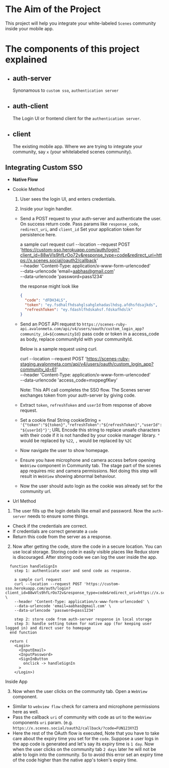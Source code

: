 # The Aim of the Project

This project will help you integrate your white-labeled `Scenes` community inside your mobile app.

# The components of this project explained

- ## auth-server
  Synonamous to `custom sso`, `authentication server`
- ## auth-client
  The Login UI or frontend client for the `authentication server`.
- ## client
  The existing mobile app. Where we are trying to integrate your community, say `x` (your whitelabeled scenes community).

## Integrating Custom SSO

- **Native Flow**

- Cookie Method

  1. User sees the login UI, and enters credentials.

  2. Inside your login handler.

  - Send a POST request to your auth-server and authenticate the user. On success return code. Pass params like `response_code`, `redirect_uri`, and `client_id`
    Set your application token for persistence here.

    a sample curl request
    curl --location --request POST 'https://custom-sso.herokuapp.com/auth/login?client_id=88wVls9hfLrOo72v&response_type=code&redirect_uri=https://x.scenes.social/oauth2/callback' \
    --header 'Content-Type: application/x-www-form-urlencoded' \
    --data-urlencode 'email=aabhas@gmail.com' \
    --data-urlencode 'password=pass1234'

    the response might look like

    ```json
    {
      "code": "dFDH34LS",
      "token": "ey.fsdhalfhdsahglsahglehadaslhdsg.afdhsfdsajkds",
      "refreshToken": "ey.fdashlfhdskahsf.fdskafhdslk"
    }
    ```

  - Send an POST API request to `https://scenes-ruby-api.avalonmeta.com/api/v4/users/oauth/custom_login_app?community_id=${communityId}`
    pass code or token in a access_code as body, replace communityId with your communityId.

    Below is a sample request using curl.

    curl --location --request POST 'https://scenes-ruby-staging.avalonmeta.com/api/v4/users/oauth/custom_login_app?community_id=61' \
    --header 'Content-Type: application/x-www-form-urlencoded' \
    --data-urlencode 'access_code=mxppegfKwy'

    Note: This API call completes the SSO flow. The Scenes server exchanges token from your auth-server by giving code.

  - Extract `token`, `refreshToken` and `userId` from response of above request.
  - Set a cookie
    final String cookieString = `'{"token":"${token}","refreshToken":"${refreshToken}","userId":"${userId}"}'`;
    URL Encode this string to replace unsafe characters with their code if it is not handled by your cookie manager library. `"` would be replaced by `%22`, `,` would be replaced by `%2C`

  - Now navigate the user to show homepage.

  - Ensure you have microphone and camera access before opening `WebView` component in Community tab. The stage part of the scenes app requires mic and camera permissions. Not doing this step will result in `WebView` showing abnormal behaviour.

  - Now the user should auto login as the cookie was already set for the community url.

- Url Method

1. The user fills up the login details like email and password. Now the `auth-server` needs to ensure some things.

- Check if the credentials are correct.
- If credentials are correct generate a `code`
- Return this code from the server as a response.

2. Now after getting the code, store the code in a secure location. You can use local storage. Storing code in easily visible places like Redux store is discouraged. After storing code we can log the user inside the app.

```
  function handleSignIn
    step 1: authenticate user and send code as response.

    a sample curl request
    curl --location --request POST 'https://custom-sso.herokuapp.com/auth/login?client_id=88wVls9hfLrOo72v&response_type=code&redirect_uri=https://x.scenes.social/oauth2/callback' \
    --header 'Content-Type: application/x-www-form-urlencoded' \
    --data-urlencode 'email=aabhas@gmail.com' \
    --data-urlencode 'password=pass1234'

    step 2: store code from auth-server response in local storage
    step 3: handle setting token for native app (for keeping user logged in) and direct user to homepage
  end function

  return (
    <Login>
      <InputEmail>
      <InputPassword>
      <SignInButton
        onclick -> handleSignIn
      >
    </Login>)
```

Inside App

3. Now when the user clicks on the community tab. Open a `WebView` component.

- Similar to `webview flow` check for camera and microphone permissions here as well.
- Pass the callback `uri` of community with code as uri to the `WebView` components `uri` param. (e.g. `https://x.scenes.social/oauth2/callback/?code=FUN123XYZ`)
- Here the rest of the OAuth flow is executed, Note that you have to take care about the expiry time you set for the `code`. Suppose a user logs in the app code is generated and let's say its expiry time is `1 day`. Now when the user clicks on the community tab `2 days` later he will not be able to login into the community. So to avoid this error set an expiry time of the code higher than the native app's token's expiry time.
